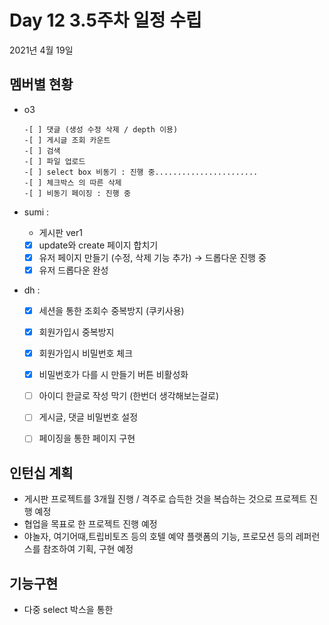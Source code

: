 
# Day  12 3.5주차 일정 수립


2021년 4월 19일

## 멤버별 현황
 - o3 

       -[ ] 댓글 (생성 수정 삭제 / depth 이용)
       -[ ] 게시글 조회 카운트
       -[ ] 검색
       -[ ] 파일 업로드
       -[ ] select box 비동기 : 진행 중.......................
       -[ ] 체크박스 의 따른 삭제
       -[ ] 비동기 페이징 : 진행 중

 - sumi : 
    
    - 게시판 ver1
    - [x]  update와 create 페이지 합치기
    - [x]  유저 페이지 만들기 (수정, 삭제 기능 추가)  → 드롭다운 진행 중
    - [x]  유저 드롭다운 완성

 - dh :


    - [x]  세션을 통한 조회수 중복방지 (쿠키사용)
    - [x]  회원가입시 중복방지
    - [x]  회원가입시 비밀번호 체크
    - [x]  비밀번호가 다를 시 만들기 버튼 비활성화
    - [ ]  아이디 한글로 작성 막기 (한번더 생각해보는걸로)
    - [ ]  게시글, 댓글 비밀번호 설정
    - [ ]  페이징을 통한 페이지 구현
            

## 인턴십 계획

- 게시판 프로젝트를 3개월 진행 / 격주로 습득한 것을 복습하는 것으로 프로젝트 진행 예정
- 협업을 목표로 한 프로젝트 진행 예정
- 야놀자, 여기어때,트립비토즈 등의 호텔 예약 플랫폼의 기능, 프로모션 등의 레퍼런스를 참조하여 기획, 구현 예정


## 기능구현


- 다중 select 박스을 통한 
